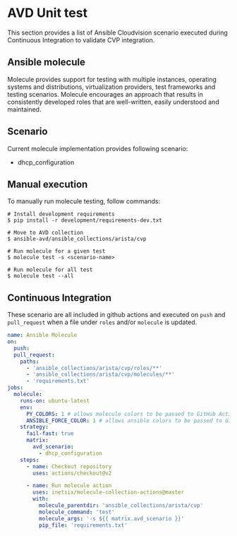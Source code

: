 # AVD Unit test

This section provides a list of Ansible Cloudvision scenario executed during Continuous Integration to validate CVP integration.

## Ansible molecule

Molecule provides support for testing with multiple instances, operating systems and distributions, virtualization providers, test frameworks and testing scenarios. Molecule encourages an approach that results in consistently developed roles that are well-written, easily understood and maintained.

## Scenario

Current molecule implementation provides following scenario:

- dhcp_configuration

## Manual execution

To manually run molecule testing, follow commands:

```shell
# Install development requirements
$ pip install -r development/requirements-dev.txt

# Move to AVD collection
$ ansible-avd/ansible_collections/arista/cvp

# Run molecule for a given test
$ molecule test -s <scenario-name>

# Run molecule for all test
$ molecule test --all
```

## Continuous Integration

These scenario are all included in github actions and executed on `push` and `pull_request` when a file under `roles` and/or `molecule` is updated.

```yaml
name: Ansible Molecule
on:
  push:
  pull_request:
    paths:
      - 'ansible_collections/arista/cvp/roles/**'
      - 'ansible_collections/arista/cvp/molecules/**'
      - 'requirements.txt'
jobs:
  molecule:
    runs-on: ubuntu-latest
    env:
      PY_COLORS: 1 # allows molecule colors to be passed to GitHub Actions
      ANSIBLE_FORCE_COLOR: 1 # allows ansible colors to be passed to GitHub Actions
    strategy:
      fail-fast: true
      matrix:
        avd_scenario:
          - dhcp_configuration
    steps:
      - name: Checkout repository
        uses: actions/checkout@v2

      - name: Run molecule action
        uses: inetsix/molecule-collection-actions@master
        with:
          molecule_parentdir: 'ansible_collections/arista/cvp'
          molecule_command: 'test'
          molecule_args: '-s ${{ matrix.avd_scenario }}'
          pip_file: 'requirements.txt'
```